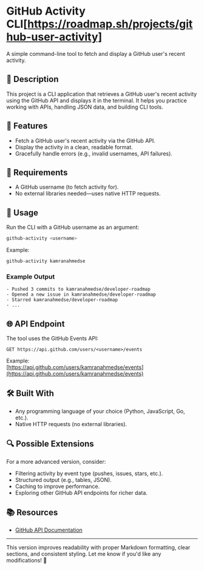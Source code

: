 # GitHub Activity CLI[https://roadmap.sh/projects/github-user-activity]

A simple command-line tool to fetch and display a GitHub user's recent activity.  

## 📝 Description  

This project is a CLI application that retrieves a GitHub user's recent activity using the GitHub API and displays it in the terminal. It helps you practice working with APIs, handling JSON data, and building CLI tools.  

## 🚀 Features  

- Fetch a GitHub user's recent activity via the GitHub API.  
- Display the activity in a clean, readable format.  
- Gracefully handle errors (e.g., invalid usernames, API failures).  

## 🔧 Requirements  

- A GitHub username (to fetch activity for).  
- No external libraries needed—uses native HTTP requests.  

## 📌 Usage  

Run the CLI with a GitHub username as an argument:  

```sh
github-activity <username>
```  

Example:  
```sh
github-activity kamranahmedse
```  

### Example Output  

```
- Pushed 3 commits to kamranahmedse/developer-roadmap  
- Opened a new issue in kamranahmedse/developer-roadmap  
- Starred kamranahmedse/developer-roadmap  
- ...  
```  

## 🌐 API Endpoint  

The tool uses the GitHub Events API:  

```
GET https://api.github.com/users/<username>/events
```  

Example:  
[https://api.github.com/users/kamranahmedse/events](https://api.github.com/users/kamranahmedse/events)  

## 🛠️ Built With  

- Any programming language of your choice (Python, JavaScript, Go, etc.).  
- Native HTTP requests (no external libraries).  

## 🔍 Possible Extensions  

For a more advanced version, consider:  
- Filtering activity by event type (pushes, issues, stars, etc.).  
- Structured output (e.g., tables, JSON).  
- Caching to improve performance.  
- Exploring other GitHub API endpoints for richer data.  

## 📚 Resources  

- [GitHub API Documentation](https://docs.github.com/en/rest)  

---

This version improves readability with proper Markdown formatting, clear sections, and consistent styling. Let me know if you'd like any modifications! 🚀
